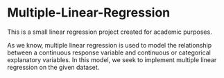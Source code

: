 # Multiple-Linear-Regression

This is a small linear regression project created for academic purposes. 

As we know, multiple linear regression is used to model the relationship between a continuous response variable and continuous or categorical explanatory variables. In this model, we seek to implement multiple linear regression on the given dataset. 
